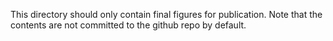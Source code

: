 This directory should only contain final figures for publication. Note that the contents are not committed to the github repo by default.
